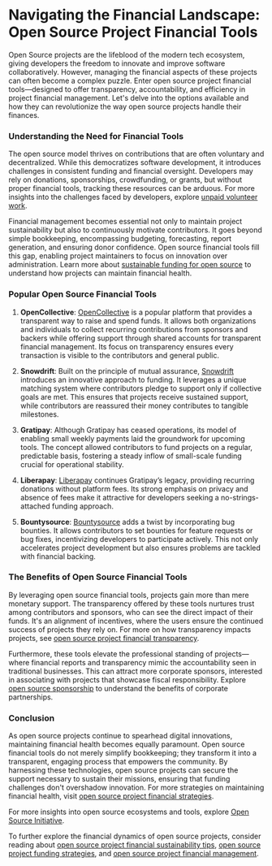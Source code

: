 # Navigating the Financial Landscape: Open Source Project Financial Tools

Open Source projects are the lifeblood of the modern tech ecosystem, giving developers the freedom to innovate and improve software collaboratively. However, managing the financial aspects of these projects can often become a complex puzzle. Enter open source project financial tools—designed to offer transparency, accountability, and efficiency in project financial management. Let's delve into the options available and how they can revolutionize the way open source projects handle their finances.

### Understanding the Need for Financial Tools

The open source model thrives on contributions that are often voluntary and decentralized. While this democratizes software development, it introduces challenges in consistent funding and financial oversight. Developers may rely on donations, sponsorships, crowdfunding, or grants, but without proper financial tools, tracking these resources can be arduous. For more insights into the challenges faced by developers, explore [unpaid volunteer work](https://www.license-token.com/wiki/unpaid-volunteer-work).

Financial management becomes essential not only to maintain project sustainability but also to continuously motivate contributors. It goes beyond simple bookkeeping, encompassing budgeting, forecasting, report generation, and ensuring donor confidence. Open source financial tools fill this gap, enabling project maintainers to focus on innovation over administration. Learn more about [sustainable funding for open source](https://www.license-token.com/wiki/sustainable-funding-for-open-source) to understand how projects can maintain financial health.

### Popular Open Source Financial Tools

1. **OpenCollective**: [OpenCollective](https://opencollective.com/) is a popular platform that provides a transparent way to raise and spend funds. It allows both organizations and individuals to collect recurring contributions from sponsors and backers while offering support through shared accounts for transparent financial management. Its focus on transparency ensures every transaction is visible to the contributors and general public.

2. **Snowdrift**: Built on the principle of mutual assurance, [Snowdrift](https://snowdrift.coop/) introduces an innovative approach to funding. It leverages a unique matching system where contributors pledge to support only if collective goals are met. This ensures that projects receive sustained support, while contributors are reassured their money contributes to tangible milestones.

3. **Gratipay**: Although Gratipay has ceased operations, its model of enabling small weekly payments laid the groundwork for upcoming tools. The concept allowed contributors to fund projects on a regular, predictable basis, fostering a steady inflow of small-scale funding crucial for operational stability.

4. **Liberapay**: [Liberapay](https://liberapay.com/) continues Gratipay’s legacy, providing recurring donations without platform fees. Its strong emphasis on privacy and absence of fees make it attractive for developers seeking a no-strings-attached funding approach.

5. **Bountysource**: [Bountysource](https://www.bountysource.com/) adds a twist by incorporating bug bounties. It allows contributors to set bounties for feature requests or bug fixes, incentivizing developers to participate actively. This not only accelerates project development but also ensures problems are tackled with financial backing.

### The Benefits of Open Source Financial Tools

By leveraging open source financial tools, projects gain more than mere monetary support. The transparency offered by these tools nurtures trust among contributors and sponsors, who can see the direct impact of their funds. It's an alignment of incentives, where the users ensure the continued success of projects they rely on. For more on how transparency impacts projects, see [open source project financial transparency](https://www.license-token.com/wiki/open-source-project-financial-transparency).

Furthermore, these tools elevate the professional standing of projects—where financial reports and transparency mimic the accountability seen in traditional businesses. This can attract more corporate sponsors, interested in associating with projects that showcase fiscal responsibility. Explore [open source sponsorship](https://www.license-token.com/wiki/open-source-sponsorship) to understand the benefits of corporate partnerships.

### Conclusion

As open source projects continue to spearhead digital innovations, maintaining financial health becomes equally paramount. Open source financial tools do not merely simplify bookkeeping; they transform it into a transparent, engaging process that empowers the community. By harnessing these technologies, open source projects can secure the support necessary to sustain their missions, ensuring that funding challenges don't overshadow innovation. For more strategies on maintaining financial health, visit [open source project financial strategies](https://www.license-token.com/wiki/open-source-project-financial-strategies).

For more insights into open source ecosystems and tools, explore [Open Source Initiative](https://opensource.org/).

To further explore the financial dynamics of open source projects, consider reading about [open source project financial sustainability tips](https://www.license-token.com/wiki/open-source-project-financial-sustainability-tips), [open source project funding strategies](https://www.license-token.com/wiki/open-source-project-funding-strategies), and [open source project financial management](https://www.license-token.com/wiki/open-source-project-financial-management).